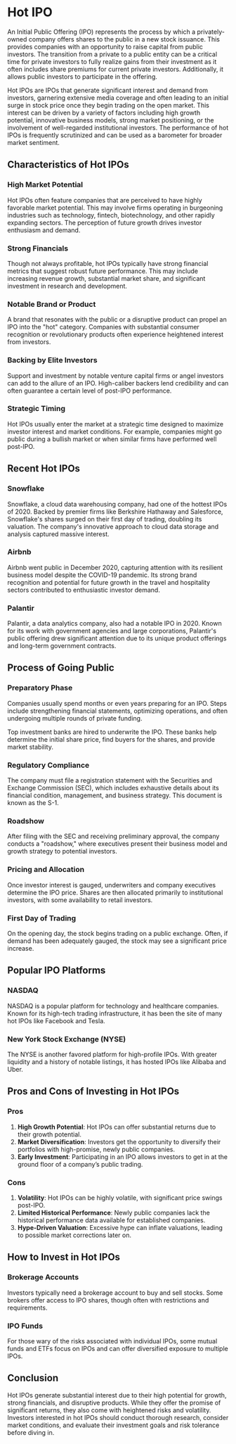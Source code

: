 # Hot IPO

An Initial Public Offering (IPO) represents the process by which a privately-owned company offers shares to the public in a new stock issuance. This provides companies with an opportunity to raise capital from public investors. The transition from a private to a public entity can be a critical time for private investors to fully realize gains from their investment as it often includes share premiums for current private investors. Additionally, it allows public investors to participate in the offering.

Hot IPOs are IPOs that generate significant interest and demand from investors, garnering extensive media coverage and often leading to an initial surge in stock price once they begin trading on the open market. This interest can be driven by a variety of factors including high growth potential, innovative business models, strong market positioning, or the involvement of well-regarded institutional investors. The performance of hot IPOs is frequently scrutinized and can be used as a barometer for broader market sentiment.

## Characteristics of Hot IPOs

### High Market Potential

Hot IPOs often feature companies that are perceived to have highly favorable market potential. This may involve firms operating in burgeoning industries such as technology, fintech, biotechnology, and other rapidly expanding sectors. The perception of future growth drives investor enthusiasm and demand.

### Strong Financials

Though not always profitable, hot IPOs typically have strong financial metrics that suggest robust future performance. This may include increasing revenue growth, substantial market share, and significant investment in research and development.

### Notable Brand or Product

A brand that resonates with the public or a disruptive product can propel an IPO into the "hot" category. Companies with substantial consumer recognition or revolutionary products often experience heightened interest from investors.

### Backing by Elite Investors

Support and investment by notable venture capital firms or angel investors can add to the allure of an IPO. High-caliber backers lend credibility and can often guarantee a certain level of post-IPO performance.

### Strategic Timing

Hot IPOs usually enter the market at a strategic time designed to maximize investor interest and market conditions. For example, companies might go public during a bullish market or when similar firms have performed well post-IPO.

## Recent Hot IPOs

### Snowflake

Snowflake, a cloud data warehousing company, had one of the hottest IPOs of 2020. Backed by premier firms like Berkshire Hathaway and Salesforce, Snowflake's shares surged on their first day of trading, doubling its valuation. The company's innovative approach to cloud data storage and analysis captured massive interest.

### Airbnb

Airbnb went public in December 2020, capturing attention with its resilient business model despite the COVID-19 pandemic. Its strong brand recognition and potential for future growth in the travel and hospitality sectors contributed to enthusiastic investor demand.

### Palantir

Palantir, a data analytics company, also had a notable IPO in 2020. Known for its work with government agencies and large corporations, Palantir's public offering drew significant attention due to its unique product offerings and long-term government contracts.

## Process of Going Public

### Preparatory Phase

Companies usually spend months or even years preparing for an IPO. Steps include strengthening financial statements, optimizing operations, and often undergoing multiple rounds of private funding.

Top investment banks are hired to underwrite the IPO. These banks help determine the initial share price, find buyers for the shares, and provide market stability.

### Regulatory Compliance

The company must file a registration statement with the Securities and Exchange Commission (SEC), which includes exhaustive details about its financial condition, management, and business strategy. This document is known as the S-1.

### Roadshow

After filing with the SEC and receiving preliminary approval, the company conducts a "roadshow," where executives present their business model and growth strategy to potential investors.

### Pricing and Allocation

Once investor interest is gauged, underwriters and company executives determine the IPO price. Shares are then allocated primarily to institutional investors, with some availability to retail investors.

### First Day of Trading

On the opening day, the stock begins trading on a public exchange. Often, if demand has been adequately gauged, the stock may see a significant price increase.

## Popular IPO Platforms

### NASDAQ

NASDAQ is a popular platform for technology and healthcare companies. Known for its high-tech trading infrastructure, it has been the site of many hot IPOs like Facebook and Tesla.

### New York Stock Exchange (NYSE)

The NYSE is another favored platform for high-profile IPOs. With greater liquidity and a history of notable listings, it has hosted IPOs like Alibaba and Uber.

## Pros and Cons of Investing in Hot IPOs

### Pros

1. **High Growth Potential**: Hot IPOs can offer substantial returns due to their growth potential.
2. **Market Diversification**: Investors get the opportunity to diversify their portfolios with high-promise, newly public companies.
3. **Early Investment**: Participating in an IPO allows investors to get in at the ground floor of a company’s public trading.

### Cons

1. **Volatility**: Hot IPOs can be highly volatile, with significant price swings post-IPO.
2. **Limited Historical Performance**: Newly public companies lack the historical performance data available for established companies.
3. **Hype-Driven Valuation**: Excessive hype can inflate valuations, leading to possible market corrections later on.

## How to Invest in Hot IPOs

### Brokerage Accounts

Investors typically need a brokerage account to buy and sell stocks. Some brokers offer access to IPO shares, though often with restrictions and requirements.

### IPO Funds

For those wary of the risks associated with individual IPOs, some mutual funds and ETFs focus on IPOs and can offer diversified exposure to multiple IPOs.

## Conclusion

Hot IPOs generate substantial interest due to their high potential for growth, strong financials, and disruptive products. While they offer the promise of significant returns, they also come with heightened risks and volatility. Investors interested in hot IPOs should conduct thorough research, consider market conditions, and evaluate their investment goals and risk tolerance before diving in.